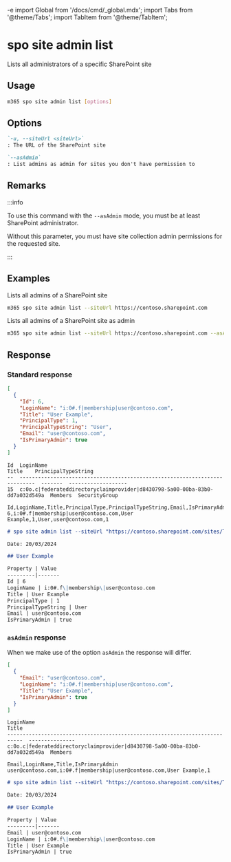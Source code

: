 -e <!-- DISCLAIMER: All secrets, passwords, and sensitive values in this document are examples only and not real credentials. -->
import Global from '/docs/cmd/_global.mdx';
import Tabs from '@theme/Tabs';
import TabItem from '@theme/TabItem';

# spo site admin list

Lists all administrators of a specific SharePoint site

## Usage

```sh
m365 spo site admin list [options]
```

## Options

```md definition-list
`-u, --siteUrl <siteUrl>`
: The URL of the SharePoint site

`--asAdmin`
: List admins as admin for sites you don't have permission to
```

<Global />

## Remarks

:::info

To use this command with the `--asAdmin` mode, you must be at least SharePoint administrator.

Without this parameter, you must have site collection admin permissions for the requested site.

:::

## Examples

Lists all admins of a SharePoint site

```sh
m365 spo site admin list --siteUrl https://contoso.sharepoint.com
```

Lists all admins of a SharePoint site as admin

```sh
m365 spo site admin list --siteUrl https://contoso.sharepoint.com --asAdmin
```

## Response

### Standard response

<Tabs>
  <TabItem value="JSON">

  ```json
  [
    {
      "Id": 6,
      "LoginName": "i:0#.f|membership|user@contoso.com",
      "Title": "User Example",
      "PrincipalType": 1,
      "PrincipalTypeString": "User",
      "Email": "user@contoso.com",
      "IsPrimaryAdmin": true
    }
  ]
  ```

  </TabItem>
  <TabItem value="Text">

  ```text
  Id  LoginName                                                                    Title    PrincipalTypeString
  --  ---------------------------------------------------------------------------  -------  -------------------
  15  c:0o.c|federateddirectoryclaimprovider|d8430798-5a00-00ba-83b0-dd7a032d549a  Members  SecurityGroup
  ```

  </TabItem>
  <TabItem value="CSV">

  ```csv
  Id,LoginName,Title,PrincipalType,PrincipalTypeString,Email,IsPrimaryAdmin
  6,i:0#.f|membership|user@contoso.com,User Example,1,User,user@contoso.com,1
  ```

  </TabItem>
  <TabItem value="Markdown">

  ```md
  # spo site admin list --siteUrl "https://contoso.sharepoint.com/sites/Test"

  Date: 20/03/2024

  ## User Example

  Property | Value
  ---------|-------
  Id | 6
  LoginName | i:0#.f\|membership\|user@contoso.com
  Title | User Example
  PrincipalType | 1
  PrincipalTypeString | User
  Email | user@contoso.com
  IsPrimaryAdmin | true
  ```

  </TabItem>
</Tabs>

### `asAdmin` response

When we make use of the option `asAdmin` the response will differ. 

<Tabs>
  <TabItem value="JSON">

  ```json
  [
    {
      "Email": "user@contoso.com",
      "LoginName": "i:0#.f|membership|user@contoso.com",
      "Title": "User Example",
      "IsPrimaryAdmin": true
    }
  ]
  ```

  </TabItem>
  <TabItem value="Text">

  ```text
  LoginName                                                                    Title          
  ---------------------------------------------------------------------------  ---------------
  c:0o.c|federateddirectoryclaimprovider|d8430798-5a00-00ba-83b0-dd7a032d549a  Members        
  ```

  </TabItem>
  <TabItem value="CSV">

  ```csv
  Email,LoginName,Title,IsPrimaryAdmin
  user@contoso.com,i:0#.f|membership|user@contoso.com,User Example,1
  ```

  </TabItem>
  <TabItem value="Markdown">

  ```md
  # spo site admin list --siteUrl "https://contoso.sharepoint.com/sites/Test" --asAdmin

  Date: 20/03/2024

  ## User Example

  Property | Value
  ---------|-------
  Email | user@contoso.com
  LoginName | i:0#.f\|membership\|user@contoso.com
  Title | User Example
  IsPrimaryAdmin | true
  ```

  </TabItem>
</Tabs>
